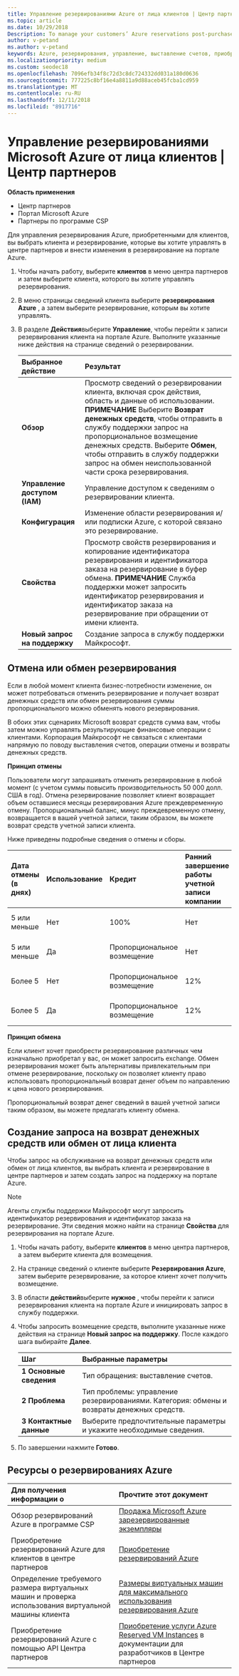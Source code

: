 ```yaml
---
title: Управление резервированиями Azure от лица клиентов | Центр партнеров
ms.topic: article
ms.date: 10/29/2018
Description: To manage your customers’ Azure reservations post-purchase, you’ll select the customer and reservation you want to manage in Partner Center, and then make changes to the reservation in the Azure portal.
author: v-petand
ms.author: v-petand
keywords: Azure, резервирования, управление, выставление счетов, приобретение, "Отмена", exchange, преждевременную отмену
ms.localizationpriority: medium
ms.custom: seodec18
ms.openlocfilehash: 7096efb34f8c72d3c8dc724332dd031a180d0636
ms.sourcegitcommit: 777225c8bf16e4a8811a9d88aceb45fcba1cd959
ms.translationtype: MT
ms.contentlocale: ru-RU
ms.lasthandoff: 12/11/2018
ms.locfileid: "8917716"
---
```

# <a name="manage-microsoft-azure-reservations-on-behalf-of-your-customers"></a>Управление резервированиями Microsoft Azure от лица клиентов | Центр партнеров

**Область применения**

-  Центр партнеров
-  Портал Microsoft Azure
-  Партнеры по программе CSP

Для управления резервирования Azure, приобретенными для клиентов, вы выбрать клиента и резервирование, которые вы хотите управлять в центре партнеров и внести изменения в резервирование на портале Azure. 

1. Чтобы начать работу, выберите **клиентов** в меню центра партнеров и затем выберите клиента, которого вы хотите управлять резервирования. 

2. В меню страницы сведений клиента выберите **резервирования Azure** , а затем выберите резервирование, которым вы хотите управлять.  

3. В разделе **Действия**выберите **Управление**, чтобы перейти к записи резервирования клиента на портале Azure. Выполните указанные ниже действия на странице сведений о резервировании.  

    | **Выбранное действие**   | **Результат**    |
    |:-----------------------------|:-----------------|
    | **Обзор**   | Просмотр сведений о резервировании клиента, включая срок действия, область и данные об использовании. **ПРИМЕЧАНИЕ** Выберите **Возврат денежных средств**, чтобы отправить в службу поддержки запрос на пропорциональное возмещение денежных средств. Выберите **Обмен**, чтобы отправить в службу поддержки запрос на обмен неиспользованной части срока резервирования.  
    | **Управление доступом (IAM)**   | Управление доступом к сведениям о резервировании клиента.|
    | **Конфигурация**   | Изменение области резервирования и/или подписки Azure, с которой связано это резервирование.    |
    | **Свойства**   | Просмотр свойств резервирования и копирование идентификатора резервирования и идентификатора заказа на резервирование в буфер обмена. **ПРИМЕЧАНИЕ** Служба поддержки может запросить идентификатор резервирования и идентификатор заказа на резервирование при обращении от имени клиента.    |
    | **Новый запрос на поддержку**    | Создание запроса в службу поддержки Майкрософт.   |
 
## <a name="cancel-or-exchange-a-reservation"></a>Отмена или обмен резервирования 

Если в любой момент клиента бизнес-потребности изменение, он может потребоваться отменить резервирование и получает возврат денежных средств или обмен резервирования суммы пропорционального можно обменять нового резервирования.

В обоих этих сценариях Microsoft возврат средств сумма вам, чтобы затем можно управлять результирующие финансовые операции с клиентами. Корпорация Майкрософт не связаться с клиентами напрямую по поводу выставления счетов, операции отмены и возвраты денежных средств.   
 

**Принцип отмены**

Пользователи могут запрашивать отменить резервирование в любой момент (с учетом суммы повысить производительность 50 000 долл. США в год). Отмена резервирование позволяет клиент возвращает объем оставшиеся месяцы резервирования Azure преждевременную отмену. Пропорциональный баланс, минус преждевременную отмену, возвращается в вашей учетной записи, таким образом, вы можете возврат средств учетной записи клиента. 

Ниже приведены подробные сведения о отмены и сборы.


|**Дата отмены**<br> (в днях)   |**Использование**    |**Кредит**  |**Ранний завершение работы**<br> учетной записи компании    |**Возврат денежных средств предел** | 
|:----------------------------------|:------------|:-----------|:--------------------------------|:--------------|
|5 или меньше                         | Нет          | 100%       | Нет                              | 50 000 ДОЛЛАРОВ США   |
|5 или меньше                         | Да         | Пропорциональное возмещение  | Нет                              | 50 000 ДОЛЛАРОВ США   |
|Более 5                        | Нет          | Пропорциональное возмещение  | 12%                             | 50 000 ДОЛЛАРОВ США   |
|Более 5                        | Да         | Пропорциональное возмещение  | 12%                             | 50 000 ДОЛЛАРОВ США   |


**Принцип обмена** 

Если клиент хочет приобрести резервирование различных чем изначально приобретал у вас, он может запросить exchange. Обмен резервирования может быть альтернативы привлекательным при отмене резервирование, поскольку он позволяет клиенту право использовать пропорциональный возврат денег объем по направлению к цена нового резервирования. 

Пропорциональный возврат денег сведений в вашей учетной записи таким образом, вы можете предлагать клиенту обмена.


## <a name="request-a-refund-or-exchange-on-behalf-of-a-customer"></a>Создание запроса на возврат денежных средств или обмен от лица клиента 

Чтобы запрос на обслуживание на возврат денежных средств или обмен от лица клиентов, вы выбрать клиента и резервирование в центре партнеров и затем создать запрос на поддержку на портале Azure. 

>[!NOTE]
>Агенты службы поддержки Майкрософт могут запросить идентификатор резервирования и идентификатор заказа на резервирование. Эти сведения можно найти на странице **Свойства** для резервирования на портале Azure. 

1. Чтобы начать работу, выберите **клиентов** в меню центра партнеров, а затем выберите клиента для возмещения. 

2. На странице сведений о клиенте выберите **Резервирования Azure**, затем выберите резервирование, за которое клиент хочет получить возмещение.  

3. В области **действий**выберите **нужное** , чтобы перейти к записи резервирования клиента на портале Azure и инициировать запрос в службу поддержки.  

4. Чтобы запросить возмещение средств, выполните указанные ниже действия на странице **Новый запрос на поддержку**. После каждого шага выбирайте **Далее**. 

    |**Шаг**                    |**Выбранные параметры**    |
    |:---------------------------|:-----------------|
    |**1 Основные сведения**                |Тип обращения: выставление счетов.  |
    |**2 Проблема**               |Тип проблемы: управление резервированиями. Категория: обмены и возвраты денежных средств. |
    |**3 Контактные данные**   |Выберите предпочтительные параметры и укажите необходимые сведения. 

5.  По завершении нажмите **Готово**.

## <a name="azure-reservations-resources"></a>Ресурсы о резервированиях Azure
|**Для получения информации о**   |**Прочтите этот документ**    |
|:-----------------------------|:-----------------|
|Обзор резервирований Azure в программе CSP  | [Продажа Microsoft Azure зарезервированные экземпляры](azure-reservations.md) |
|Приобретение резервирований Azure для клиентов в центре партнеров   |[Приобретение резервирований Azure](azure-reservations-buying.md) |
|Определение требуемого размера виртуальных машин и проверка использования виртуальной машины клиента   |[Размеры виртуальных машин для максимального использования резервирования Azure](azure-usage.md)   |
|Приобретение резервирований Azure с помощью API Центра партнеров | [Приобретение услуги Azure Reserved VM Instances](https://docs.microsoft.com/partner-center/develop/purchase-azure-reservations) в документации для разработчиков в Центре партнеров

